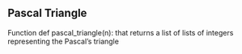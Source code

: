 ## Pascal Triangle

Function def pascal_triangle(n): that returns a list of lists of integers representing the Pascal’s triangle